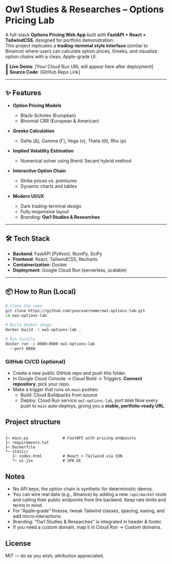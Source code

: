 # Ow1 Studies & Researches – Options Pricing Lab  

A full-stack **Options Pricing Web App** built with **FastAPI + React + TailwindCSS**, designed for portfolio demonstration.  
This project replicates a **trading-terminal style interface** (similar to Binance) where users can calculate option prices, Greeks, and visualize option chains with a clean, Apple-grade UI.  

🚀 **Live Demo**: [Your Cloud Run URL will appear here after deployment]  
📂 **Source Code**: [GitHub Repo Link]  

---

## ✨ Features  

- **Option Pricing Models**  
  - Black–Scholes (European)  
  - Binomial CRR (European & American)  

- **Greeks Calculation**  
  - Delta (Δ), Gamma (Γ), Vega (ν), Theta (Θ), Rho (ρ)  

- **Implied Volatility Estimation**  
  - Numerical solver using Brent/ Secant hybrid method  

- **Interactive Option Chain**  
  - Strike prices vs. premiums  
  - Dynamic charts and tables  

- **Modern UI/UX**  
  - Dark trading-terminal design  
  - Fully responsive layout  
  - Branding: **Ow1 Studies & Researches**  

---

## 🛠️ Tech Stack  

- **Backend**: FastAPI (Python), NumPy, SciPy  
- **Frontend**: React, TailwindCSS, Recharts  
- **Containerization**: Docker  
- **Deployment**: Google Cloud Run (serverless, scalable)  

---

## 📦 How to Run (Local)  

```bash
# Clone the repo
git clone https://github.com/yourusername/ow1-options-lab.git
cd ow1-options-lab

# Build docker image
docker build -t ow1-options-lab .

# Run locally
docker run -p 8080:8080 ow1-options-lab
  --port 8080
```

### GitHub CI/CD (optional)
- Create a new public GitHub repo and push this folder.
- In Google Cloud Console → Cloud Build → Triggers: **Connect repository**, pick your repo.
- Make a trigger that runs on `main` pushes:
  - Build: Cloud Buildpacks from source
  - Deploy: Cloud Run service `ow1-options-lab`, port `8080`
Now every push to `main` auto‑deploys, giving you a **stable, portfolio‑ready URL**.

## Project structure
```
.
├─ main.py               # FastAPI with pricing endpoints
├─ requirements.txt
├─ Dockerfile
└─ static/
   ├─ index.html         # React + Tailwind via CDN
   └─ ui.jsx             # SPA UI
```

## Notes
- No API keys; the option chain is synthetic for deterministic demos.
- You can wire real data (e.g., Binance) by adding a new `/api/market` route and calling their public endpoints from the backend. Keep rate limits and terms in mind.
- For “Apple‑grade” finesse, tweak Tailwind classes, spacing, easing, and add micro‑interactions.
- Branding: “Ow1 Studies & Researches” is integrated in header & footer.
- If you need a custom domain, map it in Cloud Run → Custom domains.

## License
MIT — do as you wish; attribution appreciated.
